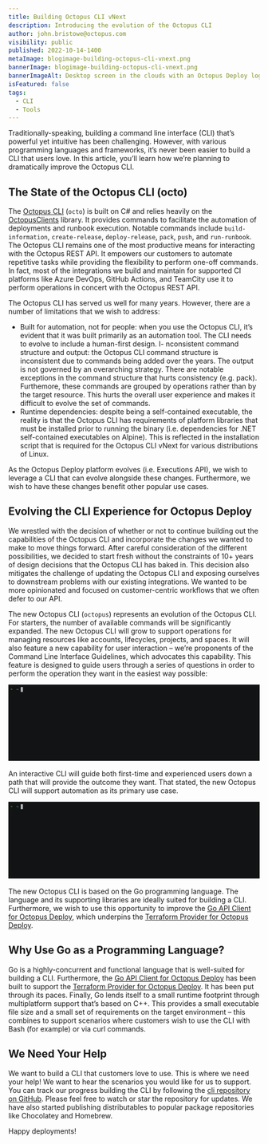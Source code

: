 ```yaml
---
title: Building Octopus CLI vNext
description: Introducing the evolution of the Octopus CLI
author: john.bristowe@octopus.com
visibility: public
published: 2022-10-14-1400
metaImage: blogimage-building-octopus-cli-vnext.png
bannerImage: blogimage-building-octopus-cli-vnext.png
bannerImageAlt: Desktop screen in the clouds with an Octopus Deploy logo in front of it.
isFeatured: false
tags:
  - CLI
  - Tools
---
```


Traditionally-speaking, building a command line interface (CLI) that’s powerful yet intuitive has been challenging. However, with various programming languages and frameworks, it’s never been easier to build a CLI that users love. In this article, you’ll learn how we’re planning to dramatically improve the Octopus CLI.

## The State of the Octopus CLI (octo)

The [Octopus CLI](https://github.com/OctopusDeploy/OctopusCLI) (`octo`) is built on C# and relies heavily on the [OctopusClients](https://github.com/OctopusDeploy/OctopusClients/tree/master/source/Octopus.Server.Client) library. It provides commands to facilitate the automation of deployments and runbook execution. Notable commands include `build-information`, `create-release`, `deploy-release`, `pack`, `push`, and `run-runbook`. The Octopus CLI remains one of the most productive means for interacting with the Octopus REST API. It empowers our customers to automate repetitive tasks while providing the flexibility to perform one-off commands. In fact, most of the integrations we build and maintain for supported CI platforms like Azure DevOps, GitHub Actions, and TeamCity use it to perform operations in concert with the Octopus REST API.

The Octopus CLI has served us well for many years. However, there are a number of limitations that we wish to address:

- Built for automation, not for people: when you use the Octopus CLI, it’s evident that it was built primarily as an automation tool. The CLI needs to evolve to include a human-first design.
  I- nconsistent command structure and output: the Octopus CLI command structure is inconsistent due to commands being added over the years. The output is not governed by an overarching strategy. There are notable exceptions in the command structure that hurts consistency (e.g. pack). Furthemore, these commands are grouped by operations rather than by the target resource. This hurts the overall user experience and makes it difficult to evolve the set of commands.
- Runtime dependencies: despite being a self-contained executable, the reality is that the Octopus CLI has requirements of platform libraries that must be installed prior to running the binary (i.e. dependencies for .NET self-contained executables on Alpine). This is reflected in the installation script that is required for the Octopus CLI vNext for various distributions of Linux.

As the Octopus Deploy platform evolves (i.e. Executions API), we wish to leverage a CLI that can evolve alongside these changes. Furthermore, we wish to have these changes benefit other popular use cases.

## Evolving the CLI Experience for Octopus Deploy

We wrestled with the decision of whether or not to continue building out the capabilities of the Octopus CLI and incorporate the changes we wanted to make to move things forward. After careful consideration of the different possibilities, we decided to start fresh without the constraints of 10+ years of design decisions that the Octopus CLI has baked in. This decision also mitigates the challenge of updating the Octopus CLI and exposing ourselves to downstream problems with our existing integrations. We wanted to be more opinionated and focused on customer-centric workflows that we often defer to our API.

The new Octopus CLI (`octopus`) represents an evolution of the Octopus CLI. For starters, the number of available commands will be significantly expanded. The new Octopus CLI will grow to support operations for managing resources like accounts, lifecycles, projects, and spaces. It will also feature a new capability for user interaction – we’re proponents of the Command Line Interface Guidelines, which advocates this capability. This feature is designed to guide users through a series of questions in order to perform the operation they want in the easiest way possible:

![Demo: Create Release with Octopus CLI vNext](demo-create-release.gif)

An interactive CLI will guide both first-time and experienced users down a path that will provide the outcome they want. That stated, the new Octopus CLI will support automation as its primary use case.

![Demo: Deploy Release with Octopus CLI vNext](demo-release-deploy.gif)

The new Octopus CLI is based on the Go programming language. The language and its supporting libraries are ideally suited for building a CLI. Furthermore, we wish to use this opportunity to improve the [Go API Client for Octopus Deploy](https://github.com/OctopusDeploy/go-octopusdeploy), which underpins the [Terraform Provider for Octopus Deploy](https://github.com/OctopusDeployLabs/terraform-provider-octopusdeploy).

## Why Use Go as a Programming Language?

Go is a highly-concurrent and functional language that is well-suited for building a CLI. Furthermore, the [Go API Client for Octopus Deploy](https://github.com/OctopusDeploy/go-octopusdeploy) has been built to support the [Terraform Provider for Octopus Deploy](https://github.com/OctopusDeployLabs/terraform-provider-octopusdeploy). It has been put through its paces. Finally, Go lends itself to a small runtime footprint through multiplatform support that’s based on C++. This provides a small executable file size and a small set of requirements on the target environment – this combines to support scenarios where customers wish to use the CLI with Bash (for example) or via curl commands.

## We Need Your Help

We want to build a CLI that customers love to use. This is where we need your help! We want to hear the scenarios you would like for us to support. You can track our progress building the CLI by following the [cli repository on GitHub](https://github.com/OctopusDeploy/cli). Please feel free to watch or star the repository for updates. We have also started publishing distributables to popular package repositories like Chocolatey and Homebrew.

Happy deployments!

